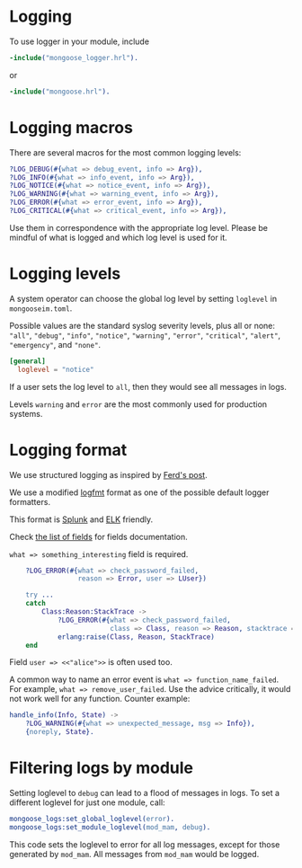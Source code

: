 # Logging

To use logger in your module, include

```erlang
-include("mongoose_logger.hrl").
```
or
```erlang
-include("mongoose.hrl").
```

# Logging macros

There are several macros for the most common logging levels:

```erlang
?LOG_DEBUG(#{what => debug_event, info => Arg}),
?LOG_INFO(#{what => info_event, info => Arg}),
?LOG_NOTICE(#{what => notice_event, info => Arg}),
?LOG_WARNING(#{what => warning_event, info => Arg}),
?LOG_ERROR(#{what => error_event, info => Arg}),
?LOG_CRITICAL(#{what => critical_event, info => Arg}),
```

Use them in correspondence with the appropriate log level.
Please be mindful of what is logged and which log level is used for it.

# Logging levels

A system operator can choose the global log level by setting `loglevel` in `mongooseim.toml`.

Possible values are the standard syslog severity levels, plus all or none:
`"all"`, `"debug"`, `"info"`, `"notice"`, `"warning"`, `"error"`, `"critical"`, `"alert"`, `"emergency"`, and `"none"`.

```toml
[general]
  loglevel = "notice"
 ```

If a user sets the log level to `all`, then they would see all messages in logs.

Levels `warning` and `error` are the most commonly used for production systems.

# Logging format

We use structured logging as inspired by [Ferd's post](https://ferd.ca/erlang-otp-21-s-new-logger.html).

We use a modified [logfmt](https://brandur.org/logfmt) format as one of
the possible default logger formatters.

This format is [Splunk](https://www.splunk.com/en_us/solutions/solution-areas/log-management.html)
and [ELK](https://www.elastic.co/elk-stack) friendly.

Check [the list of fields](../operation-and-maintenance/Logging-fields.md) for fields documentation.


`what => something_interesting` field is required.


```erlang
    ?LOG_ERROR(#{what => check_password_failed,
                 reason => Error, user => LUser})

    try ...
    catch
        Class:Reason:StackTrace ->
            ?LOG_ERROR(#{what => check_password_failed,
                         class => Class, reason => Reason, stacktrace => StackTrace}),
            erlang:raise(Class, Reason, StackTrace)
    end
```

Field `user => <<"alice">>` is often used too.

A common way to name an error event is `what => function_name_failed`.
For example, `what => remove_user_failed`. Use the advice critically, it would
not work well for any function. Counter example:

```erlang
handle_info(Info, State) ->
    ?LOG_WARNING(#{what => unexpected_message, msg => Info}),
    {noreply, State}.
```


# Filtering logs by module

Setting loglevel to `debug` can lead to a flood of messages in logs.
To set a different loglevel for just one module, call:

```erlang
mongoose_logs:set_global_loglevel(error).
mongoose_logs:set_module_loglevel(mod_mam, debug).
```

This code sets the loglevel to error for all log messages, except for those generated by `mod_mam`.
All messages from `mod_mam` would be logged.
